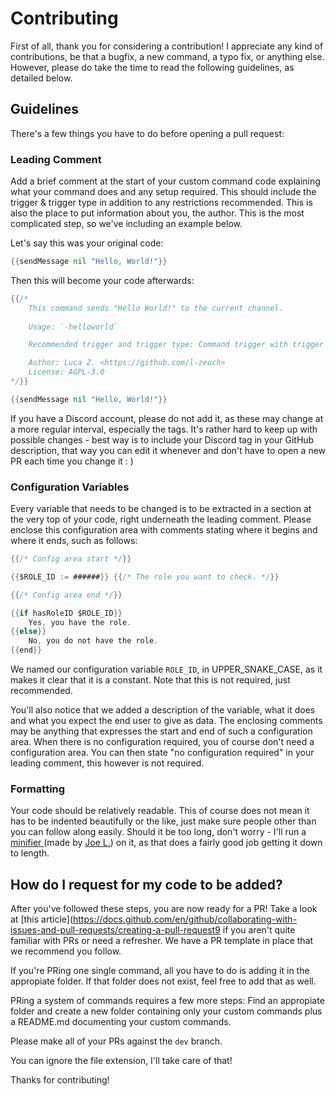 # Contributing
First of all, thank you for considering a contribution! I appreciate any kind of contributions, be that a bugfix, a new command, a typo fix, or anything else.
However, please do take the time to read the following guidelines, as detailed below.

## Guidelines
There's a few things you have to do before opening a pull request:

### Leading Comment
Add a brief comment at the start of your custom command code explaining what your command does and any setup required. 
This should include the trigger & trigger type in addition to any restrictions recommended. 
This is also the place to put information about you, the author. This is the most complicated step, so we've including an example below.

Let's say this was your original code:

```go
{{sendMessage nil "Hello, World!"}}
```
Then this will become your code afterwards:
```go
{{/*
    This command sends "Hello World!" to the current channel.
    
    Usage: `-helloworld`

    Recommended trigger and trigger type: Command trigger with trigger `helloworld`

    Author: Luca Z. <https://github.com/l-zeuch>
    License: AGPL-3.0
*/}}

{{sendMessage nil "Hello, World!"}}
```
If you have a Discord account, please do not add it, as these may change at a more regular interval, especially the tags. It's rather hard to keep up with possible changes - best way is to include your Discord tag in your GitHub description, that way you can edit it whenever and don't have to open a new PR each time you change it : )

### Configuration Variables
Every variable that needs to be changed is to be extracted in a section at the very top of your code, right underneath the leading comment. Please enclose this configuration area with comments stating where it begins and where it ends, such as follows:

```go
{{/* Config area start */}}

{{$ROLE_ID := ######}} {{/* The role you want to check. */}}

{{/* Config area end */}}

{{if hasRoleID $ROLE_ID}}
	Yes, you have the role.
{{else}}
	No, you do not have the role.
{{end}}
```
We named our configuration variable `ROLE_ID`, in UPPER_SNAKE_CASE, as it makes it clear that it is a constant. Note that this is not required, just recommended.

You'll also notice that we added a description of the variable, what it does and what you expect the end user to give as data. The enclosing comments may be anything that expresses the start and end of such a configuration area.
When there is no configuration required, you of course don't need a configuration area. You can then state "no configuration required" in your leading comment, this however is not required.

### Formatting
Your code should be relatively readable. This of course does not mean it has to be indented beautifully or the like, just make sure people other than you can follow along easily.
Should it be too long, don't worry - I'll run a [minifier ](https://jo3-l.github.io/cc-minifier/) (made by [Joe L.](https://github.com/jo3-l)) on it, as that does a fairly good job getting it down to length.

## How do I request for my code to be added?
After you've followed these steps, you are now ready for a PR!  Take a look at [this article](https://docs.github.com/en/github/collaborating-with-issues-and-pull-requests/creating-a-pull-request9 if you aren't quite familiar with PRs or need a refresher. We have a PR template in place that we recommend you follow.

If you're PRing one single command, all you have to do is adding it in the appropiate folder. If that folder does not exist, feel free to add that as well.

PRing a system of commands requires a few more steps: Find an appropiate folder and create a new folder containing only your custom commands plus a README.md documenting your custom commands.

Please make all of your PRs against the `dev` branch.

You can ignore the file extension, I'll take care of that!

Thanks for contributing!
